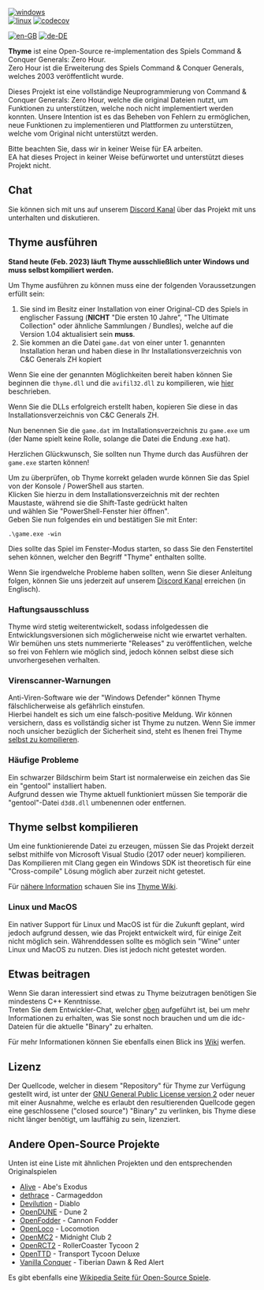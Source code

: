 [![windows](https://github.com/TheAssemblyArmada/Thyme/workflows/windows/badge.svg)](https://github.com/TheAssemblyArmarda/Thyme/actions)  
[![linux](https://github.com/TheAssemblyArmada/Thyme/workflows/linux/badge.svg)](https://github.com/TheAssemblyArmarda/Thyme/actions)
[![codecov](https://codecov.io/gh/TheAssemblyArmada/Thyme/branch/develop/graph/badge.svg)](https://codecov.io/gh/TheAssemblyArmada/Thyme)

[![en-GB](https://img.shields.io/badge/lang-en--GB-green.svg)](https://github.com/TheAssemblyArmada/Thyme/README.md)
[![de-DE](https://img.shields.io/badge/lang-de--DE-green.svg)](https://github.com/TheAssemblyArmada/Thyme/README.de-DE.md)

**Thyme** ist eine Open-Source re-implementation des Spiels Command & Conquer Generals: Zero Hour.  
Zero Hour ist die Erweiterung des Spiels Command & Conquer Generals, welches 2003 veröffentlicht wurde. 

Dieses Projekt ist eine vollständige Neuprogrammierung von Command & Conquer Generals: Zero Hour, welche die original 
Dateien nutzt, um Funktionen zu unterstützen, welche noch nicht implementiert werden konnten.
Unsere Intention ist es das Beheben von Fehlern zu ermöglichen, neue Funktionen zu implementieren und Plattformen zu
unterstützen, welche vom Original nicht unterstützt werden.

Bitte beachten Sie, dass wir in keiner Weise für EA arbeiten.  
EA hat dieses Project in keiner Weise befürwortet und unterstützt dieses Projekt nicht.


## Chat

Sie können sich mit uns auf unserem [Discord Kanal](https://discord.gg/UnWK2Tw) über das Projekt mit uns unterhalten 
und diskutieren.


## Thyme ausführen

**Stand heute (Feb. 2023) läuft Thyme ausschließlich unter Windows und muss selbst kompiliert werden.**

Um Thyme ausführen zu können muss eine der folgenden Voraussetzungen erfüllt sein:

1. Sie sind im Besitz einer Installation von einer Original-CD des Spiels in englischer Fassung 
(**NICHT** "Die ersten 10 Jahre", "The Ultimate Collection" oder ähnliche Sammlungen / Bundles), welche auf die Version 
1.04 aktualisiert sein **muss**.
2. Sie kommen an die Datei `game.dat` von einer unter 1. genannten Installation heran und haben diese in Ihr 
Installationsverzeichnis von C&C Generals ZH kopiert

Wenn Sie eine der genannten Möglichkeiten bereit haben können Sie beginnen die `thyme.dll` und die `avifil32.dll` zu 
kompilieren, wie [hier](#thyme-selbst-kompilieren) beschrieben.

Wenn Sie die DLLs erfolgreich erstellt haben, kopieren Sie diese in das Installationsverzeichnis von C&C Generals ZH.

Nun benennen Sie die `game.dat` im Installationsverzeichnis zu `game.exe` um (der Name spielt keine Rolle, 
solange die Datei die Endung .exe hat).

Herzlichen Glückwunsch, Sie sollten nun Thyme durch das Ausführen der `game.exe` starten können!

Um zu überprüfen, ob Thyme korrekt geladen wurde können Sie das Spiel von der Konsole / PowerShell aus starten.  
Klicken Sie hierzu in dem Installationsverzeichnis mit der rechten Maustaste, während sie die Shift-Taste gedrückt halten  
und wählen Sie "PowerShell-Fenster hier öffnen".  
Geben Sie nun folgendes ein und bestätigen Sie mit Enter:

`.\game.exe -win`

Dies sollte das Spiel im Fenster-Modus starten, so dass Sie den Fenstertitel sehen können, welcher den Begriff "Thyme" 
enthalten sollte.

Wenn Sie irgendwelche Probleme haben sollten, wenn Sie dieser Anleitung folgen, können Sie uns jederzeit auf unserem 
[Discord Kanal](#chat) erreichen (in Englisch).


### Haftungsausschluss
Thyme wird stetig weiterentwickelt, sodass infolgedessen die Entwicklungsversionen sich möglicherweise nicht wie 
erwartet verhalten.
Wir bemühen uns stets nummerierte "Releases" zu veröffentlichen, welche so frei von Fehlern wie möglich sind, jedoch
können selbst diese sich unvorhergesehen verhalten.

### Virenscanner-Warnungen
Anti-Viren-Software wie der "Windows Defender" können Thyme fälschlicherweise als gefährlich einstufen.  
Hierbei handelt es sich um eine falsch-positive Meldung. Wir können versichern, dass es vollständig sicher ist Thyme zu 
nutzen. Wenn Sie immer noch unsicher bezüglich der Sicherheit sind, steht es Ihenen frei Thyme 
[selbst zu kompilieren](#thyme-selbst-kompilieren).

### Häufige Probleme

Ein schwarzer Bildschirm beim Start ist normalerweise ein zeichen das Sie ein "gentool" installiert haben.  
Aufgrund dessen wie Thyme aktuell funktioniert müssen Sie temporär die "gentool"-Datei `d3d8.dll` umbenennen oder entfernen.

## Thyme selbst kompilieren

Um eine funktionierende Datei zu erzeugen, müssen Sie das Projekt derzeit selbst mithilfe von Microsoft Visual Studio 
(2017 oder neuer) kompilieren.  
Das Kompilieren mit Clang gegen ein Windows SDK ist theoretisch für eine "Cross-compile" Lösung möglich aber zurzeit 
nicht getestet.

Für [nähere Information](https://github.com/TheAssemblyArmada/Thyme/wiki/Compiling-Thyme) schauen Sie ins 
[Thyme Wiki](https://github.com/TheAssemblyArmada/Thyme/wiki). 

### Linux und MacOS

Ein nativer Support für Linux und MacOS ist für die Zukunft geplant, wird jedoch aufgrund dessen, wie das Projekt entwickelt 
wird, für einige Zeit nicht möglich sein. 
Währenddessen sollte es möglich sein "Wine" unter Linux und MacOS zu nutzen. Dies ist jedoch nicht getestet worden.

## Etwas beitragen

Wenn Sie daran interessiert sind etwas zu Thyme beizutragen benötigen Sie mindestens C++ Kenntnisse.  
Treten Sie dem Entwickler-Chat, welcher [oben](#chat) aufgeführt ist, bei um mehr Informationen zu erhalten, was Sie 
sonst noch brauchen und um die idc-Dateien für die aktuelle "Binary" zu erhalten.

Für mehr Informationen können Sie ebenfalls einen Blick ins [Wiki](https://github.com/TheAssemblyArmada/Thyme/wiki) werfen.

## Lizenz

Der Quellcode, welcher in diesem "Repository" für Thyme zur Verfügung gestellt wird, ist unter der 
[GNU General Public License version 2](https://www.gnu.de/documents/gpl-2.0.de.html) oder neuer mit einer Ausnahme,
welche es erlaubt den resultierenden Quellcode gegen eine geschlossene ("closed source") "Binary" zu verlinken, bis Thyme
diese nicht länger benötigt, um lauffähig zu sein, lizenziert.

## Andere Open-Source Projekte

Unten ist eine Liste mit ähnlichen Projekten und den entsprechenden Originalspielen

 * [Alive](https://github.com/AliveTeam/alive_reversing) - Abe's Exodus
 * [dethrace](https://github.com/jeff-1amstudios/dethrace) - Carmageddon
 * [Devilution](https://github.com/diasurgical/devilution) - Diablo
 * [OpenDUNE](https://github.com/OpenDUNE/OpenDUNE) - Dune 2
 * [OpenFodder](https://github.com/OpenFodder/openfodder) - Cannon Fodder
 * [OpenLoco](https://github.com/OpenLoco/OpenLoco) - Locomotion 
 * [OpenMC2](https://github.com/LRFLEW/OpenMC2) - Midnight Club 2
 * [OpenRCT2](https://github.com/OpenRCT2/OpenRCT2) - RollerCoaster Tycoon 2
 * [OpenTTD](https://www.openttd.org) - Transport Tycoon Deluxe
 * [Vanilla Conquer](https://github.com/TheAssemblyArmada/Vanilla-Conquer) - Tiberian Dawn & Red Alert

Es gibt ebenfalls eine [Wikipedia Seite für Open-Source Spiele](https://de.wikipedia.org/wiki/Liste_quelloffener_Computerspiele).
